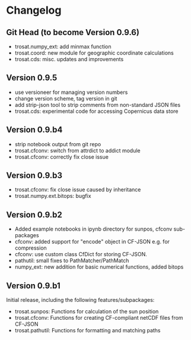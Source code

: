 # Changelog

## Git Head (to become Version 0.9.6)
* trosat.numpy_ext: add minmax function
* trosat.coord: new module for geographic coordinate calculations
* trosat.cds: misc. updates and improvements

## Version 0.9.5
* use versioneer for managing version numbers
* change version scheme, tag version in git
* add strip-json tool to strip comments from non-standard JSON files
* trosat.cds: experimental code for accessing Copernicus data store

## Version 0.9.b4
* strip notebook output from git repo
* trosat.cfconv: switch from attrdict to addict module
* trosat.cfconv: correctly fix close issue

## Version 0.9.b3
* trosat.cfconv: fix close issue caused by inheritance
* trosat.numpy.ext.bitops:  bugfix

## Version 0.9.b2
* Added example notebooks in ipynb directory for sunpos, cfconv sub-packages
* cfconv: added support for "encode" object in CF-JSON e.g. for compression
* cfconv: use custom class CfDict for storing CF-JSON.
* pathutil: small fixes to PathMatcher/PathMatch
* numpy_ext: new addition for basic numerical functions, added bitops

## Version 0.9.b1
Initial release, including the following features/subpackages:
* trosat.sunpos: Functions for calculation of the sun position
* trosat.cfconv: Functions for creating CF-compliant netCDF files from CF-JSON
* trosat.pathutil: Functions for formatting and matching paths
